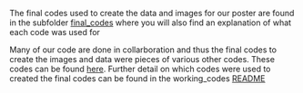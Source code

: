 
The final codes used to create the data and images for our poster are found in the subfolder [final_codes](final_codes) where you will also find an explanation of what each code was used for

Many of our code are done in collarboration and thus the final codes to create the images and data were pieces of various other codes. These codes can be found [here](working_codes). Further detail on which codes were used to created the final codes can be found in the working_codes [README](working_codes/README.md)
